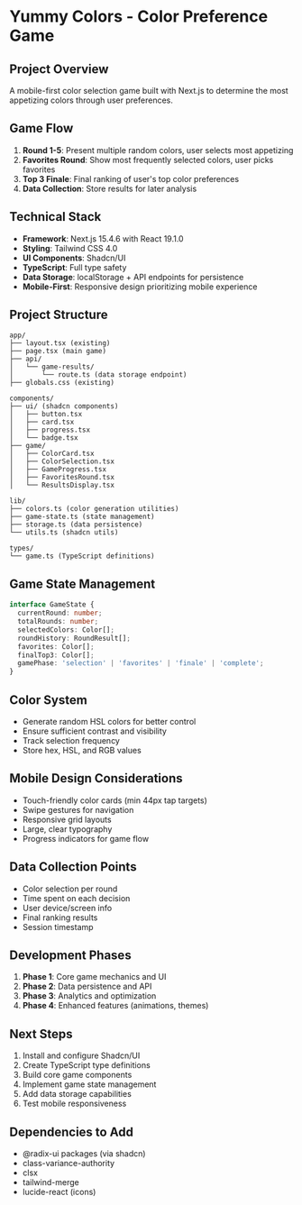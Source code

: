 # Yummy Colors - Color Preference Game

## Project Overview
A mobile-first color selection game built with Next.js to determine the most appetizing colors through user preferences.

## Game Flow
1. **Round 1-5**: Present multiple random colors, user selects most appetizing
2. **Favorites Round**: Show most frequently selected colors, user picks favorites
3. **Top 3 Finale**: Final ranking of user's top color preferences
4. **Data Collection**: Store results for later analysis

## Technical Stack
- **Framework**: Next.js 15.4.6 with React 19.1.0
- **Styling**: Tailwind CSS 4.0
- **UI Components**: Shadcn/UI
- **TypeScript**: Full type safety
- **Data Storage**: localStorage + API endpoints for persistence
- **Mobile-First**: Responsive design prioritizing mobile experience

## Project Structure
```
app/
├── layout.tsx (existing)
├── page.tsx (main game)
├── api/
│   └── game-results/
│       └── route.ts (data storage endpoint)
├── globals.css (existing)

components/
├── ui/ (shadcn components)
│   ├── button.tsx
│   ├── card.tsx
│   ├── progress.tsx
│   └── badge.tsx
├── game/
│   ├── ColorCard.tsx
│   ├── ColorSelection.tsx
│   ├── GameProgress.tsx
│   ├── FavoritesRound.tsx
│   └── ResultsDisplay.tsx

lib/
├── colors.ts (color generation utilities)
├── game-state.ts (state management)
├── storage.ts (data persistence)
└── utils.ts (shadcn utils)

types/
└── game.ts (TypeScript definitions)
```

## Game State Management
```typescript
interface GameState {
  currentRound: number;
  totalRounds: number;
  selectedColors: Color[];
  roundHistory: RoundResult[];
  favorites: Color[];
  finalTop3: Color[];
  gamePhase: 'selection' | 'favorites' | 'finale' | 'complete';
}
```

## Color System
- Generate random HSL colors for better control
- Ensure sufficient contrast and visibility
- Track selection frequency
- Store hex, HSL, and RGB values

## Mobile Design Considerations
- Touch-friendly color cards (min 44px tap targets)
- Swipe gestures for navigation
- Responsive grid layouts
- Large, clear typography
- Progress indicators for game flow

## Data Collection Points
- Color selection per round
- Time spent on each decision
- User device/screen info
- Final ranking results
- Session timestamp

## Development Phases
1. **Phase 1**: Core game mechanics and UI
2. **Phase 2**: Data persistence and API
3. **Phase 3**: Analytics and optimization
4. **Phase 4**: Enhanced features (animations, themes)

## Next Steps
1. Install and configure Shadcn/UI
2. Create TypeScript type definitions
3. Build core game components
4. Implement game state management
5. Add data storage capabilities
6. Test mobile responsiveness

## Dependencies to Add
- @radix-ui packages (via shadcn)
- class-variance-authority
- clsx
- tailwind-merge
- lucide-react (icons)